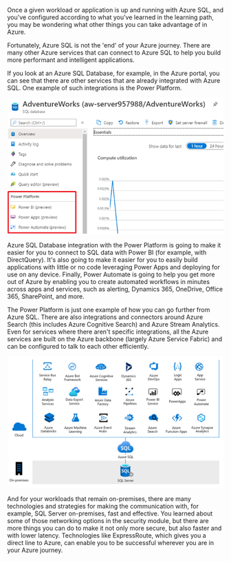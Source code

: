Once a given workload or application is up and running with Azure SQL, and you've configured according to what you've learned in the learning path, you may be wondering what other things you can take advantage of in Azure.

Fortunately, Azure SQL is not the 'end' of your Azure journey. There are many other Azure services that can connect to Azure SQL to help you build more performant and intelligent applications.

If you look at an Azure SQL Database, for example, in the Azure portal, you can see that there are other services that are already integrated with Azure SQL. One example of such integrations is the Power Platform.

![Power platform from Azure SQL Database](../media/5-power-platform.png)

Azure SQL Database integration with the Power Platform is going to make it easier for you to connect to SQL data with Power BI (for example, with DirectQuery). It's also going to make it easier for you to easily build applications with little or no code leveraging Power Apps and deploying for use on any device. Finally, Power Automate is going to help you get more out of Azure by enabling you to create automated workflows in minutes across apps and services, such as alerting, Dynamics 365, OneDrive, Office 365, SharePoint, and more.

The Power Platform is just one example of how you can go further from Azure SQL. There are also integrations and connectors around Azure Search (this includes Azure Cognitive Search) and Azure Stream Analytics. Even for services where there aren't specific integrations, all the Azure services are built on the Azure backbone (largely Azure Service Fabric) and can be configured to talk to each other efficiently.

![Cloud opportunities with Azure SQL](../media/5-cloud-opportunities.png)

And for your workloads that remain on-premises, there are many technologies and strategies for making the communication with, for example, SQL Server on-premises, fast and effective. You learned about some of those networking options in the security module, but there are more things you can do to make it not only more secure, but also faster and with lower latency. Technologies like ExpressRoute, which gives you a direct line to Azure, can enable you to be successful wherever you are in your Azure journey.
